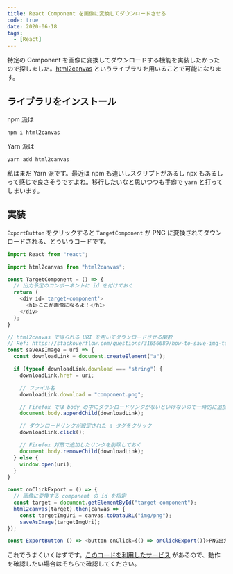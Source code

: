 ```yaml
---
title: React Component を画像に変換してダウンロードさせる
code: true
date: 2020-06-18
tags:
  - [React]
---
```


特定の Component を画像に変換してダウンロードする機能を実装したかったので探しました。[html2canvas](https://html2canvas.hertzen.com/) というライブラリを用いることで可能になります。

## ライブラリをインストール

npm 派は

```shell
npm i html2canvas
```

Yarn 派は

```shell
yarn add html2canvas
```

私はまだ Yarn 派です。最近は npm も速いしスクリプトがあるし npx もあるしって感じで良さそうですよね。移行したいなと思いつつも手癖で `yarn` と打ってしまいます。

## 実装

`ExportButton` をクリックすると `TargetComponent` が PNG に変換されてダウンロードされる、とういうコードです。

```js
import React from "react";

import html2canvas from "html2canvas";

const TargetComponent = () => {
  // 出力予定のコンポーネントに id を付けておく
  return (
    <div id='target-component'>
      <h1>ここが画像になるよ！</h1>
    </div>
  );
}

// html2canvas で得られる URI を用いてダウンロードさせる関数
// Ref: https://stackoverflow.com/questions/31656689/how-to-save-img-to-users-local-computer-using-html2canvas
const saveAsImage = uri => {
  const downloadLink = document.createElement("a");

  if (typeof downloadLink.download === "string") {
    downloadLink.href = uri;

    // ファイル名
    downloadLink.download = "component.png";

    // Firefox では body の中にダウンロードリンクがないといけないので一時的に追加
    document.body.appendChild(downloadLink);

    // ダウンロードリンクが設定された a タグをクリック
    downloadLink.click();

    // Firefox 対策で追加したリンクを削除しておく
    document.body.removeChild(downloadLink);
  } else {
    window.open(uri);
  }
}

const onClickExport = () => {
  // 画像に変換する component の id を指定
  const target = document.getElementById("target-component");
  html2canvas(target).then(canvas => {
    const targetImgUri = canvas.toDataURL("img/png");
    saveAsImage(targetImgUri);
});

const ExportButton () => <button onClick={() => onClickExport()}>PNG出力</button>

```

これでうまくいくはずです。[このコードを利用したサービス](https://yakubingo.fuga.dev/) があるので、動作を確認したい場合はそちらで確認してください。
